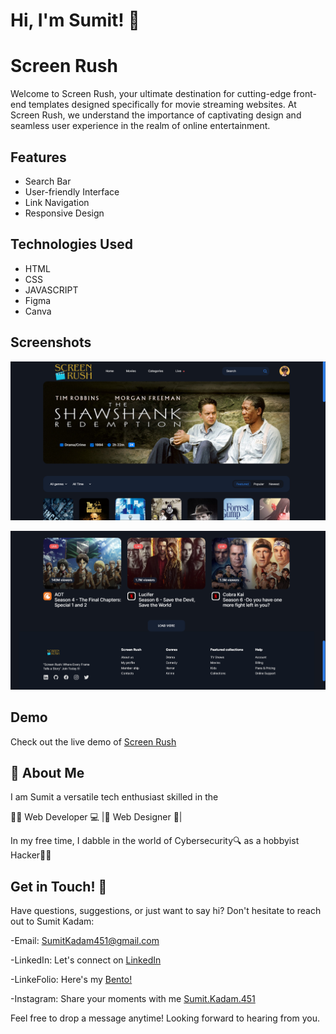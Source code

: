 
# Hi, I'm Sumit! 👋



# Screen Rush

Welcome to Screen Rush, your ultimate destination for cutting-edge front-end templates designed specifically for movie streaming websites. At Screen Rush, we understand the importance of captivating design and seamless user experience in the realm of online entertainment.
## Features

- Search Bar 
- User-friendly Interface
- Link Navigation
- Responsive Design



## Technologies Used

- HTML
- CSS
- JAVASCRIPT 
- Figma
- Canva

## Screenshots

![App Screenshot](https://github.com/SumitKadam451/Screen-Rush/blob/main/main-screen.png)

![App Screenshot](https://github.com/SumitKadam451/Screen-Rush/blob/main/Footer-screen.png)


## Demo

Check out the live demo of [Screen Rush](https://screen-rush.pages.dev/)


## 🚀 About Me
I am Sumit a versatile tech enthusiast skilled in the

👨‍💻 Web Developer 💻 |🎨 Web Designer 🎨| 

In my free time, I dabble in the world of Cybersecurity🔍 as a hobbyist Hacker👨‍💻


## Get in Touch! 📩

Have questions, suggestions, or just want to say hi? Don't hesitate to reach out to Sumit Kadam:

-Email: SumitKadam451@gmail.com

-LinkedIn: Let's connect on [LinkedIn](https://www.linkedin.com/in/sumit-kadam-58b2102b2/)

-LinkeFolio: Here's my [Bento!](https://bento.me/sumit-linkfolio)

-Instagram: Share your moments with me [Sumit.Kadam.451](https://www.instagram.com/sumit.kadam.451/)

Feel free to drop a message anytime! Looking forward to hearing from you.
